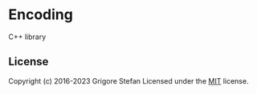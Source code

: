 # Encoding

C++ library

## License

Copyright (c) 2016-2023 Grigore Stefan
Licensed under the [MIT](LICENSE) license.
